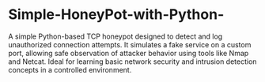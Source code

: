 # Simple-HoneyPot-with-Python-
A simple Python-based TCP honeypot designed to detect and log unauthorized connection attempts. It simulates a fake service on a custom port, allowing safe observation of attacker behavior using tools like Nmap and Netcat. Ideal for learning basic network security and intrusion detection concepts in a controlled environment.
